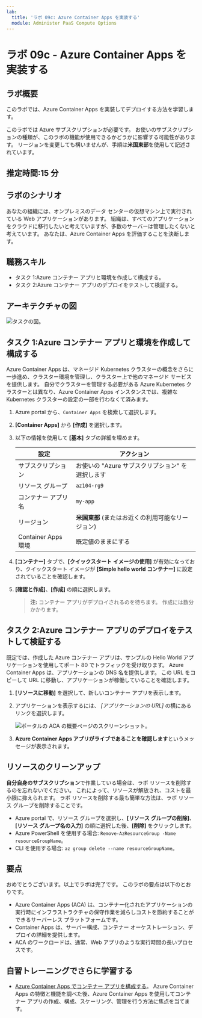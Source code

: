 ```yaml
---
lab:
  title: 'ラボ 09c: Azure Container Apps を実装する'
  module: Administer PaaS Compute Options
---
```


# ラボ 09c - Azure Container Apps を実装する

## ラボ概要

このラボでは、Azure Container Apps を実装してデプロイする方法を学習します。

このラボでは Azure サブスクリプションが必要です。 お使いのサブスクリプションの種類が、このラボの機能が使用できるかどうかに影響する可能性があります。 リージョンを変更しても構いませんが、手順は**米国東部**を使用して記述されています。

## 推定時間:15 分

## ラボのシナリオ

あなたの組織には、オンプレミスのデータ センターの仮想マシン上で実行されている Web アプリケーションがあります。 組織は、すべてのアプリケーションをクラウドに移行したいと考えていますが、多数のサーバーは管理したくないと考えています。 あなたは、Azure Container Apps を評価することを決断します。

## 職務スキル

- タスク 1:Azure コンテナー アプリと環境を作成して構成する。
- タスク 2:Azure コンテナー アプリのデプロイをテストして検証する。

## アーキテクチャの図

![タスクの図。](../media/az104-lab09b-aca-architecture.png)

## タスク 1:Azure コンテナー アプリと環境を作成して構成する

Azure Container Apps は、マネージド Kubernetes クラスターの概念をさらに一歩進め、クラスター環境を管理し、クラスター上で他のマネージド サービスを提供します。 自分でクラスターを管理する必要がある Azure Kubernetes クラスターとは異なり、Azure Container Apps インスタンスでは、複雑な Kubernetes クラスターの設定の一部を行わなくて済みます。

1. Azure portal から、`Container Apps` を検索して選択します。

1. **[Container Apps]** から **[作成]** を選択します。

1. 以下の情報を使用して **[基本]** タブの詳細を埋めます。

    | 設定 | アクション |
    |---|---|
    | サブスクリプション | お使いの "Azure サブスクリプション" を選択します |
    | リソース グループ | `az104-rg9` |
    | コンテナー アプリ名 |  `my-app` |
    | リージョン    | **米国東部** (またはお近くの利用可能なリージョン) |
    | Container Apps 環境 | 既定値のままにする |

1. **[コンテナー]** タブで、**[クイックスタート イメージの使用]** が有効になっており、クイックスタート イメージが **[Simple hello world コンテナー]** に設定されていることを確認します。

1. **[確認と作成]**、**[作成]** の順に選択します。

    >**注:**  コンテナー アプリがデプロイされるのを待ちます。 作成には数分かかります。 

## タスク 2:Azure コンテナー アプリのデプロイをテストして検証する

既定では、作成した Azure コンテナー アプリは、サンプルの Hello World アプリケーションを使用してポート 80 でトラフィックを受け取ります。 Azure Container Apps は、アプリケーションの DNS 名を提供します。 この URL をコピーして URL に移動し、アプリケーションが稼働していることを確認します。

1. **[リソースに移動]** を選択して、新しいコンテナー アプリを表示します。

1. アプリケーションを表示するには、 *[アプリケーションの URL]* の横にあるリンクを選択します。

    ![ポータルの ACA の概要ページのスクリーンショット。](../media/az104-lab09b-aca-overview.png)

1. **Azure Container Apps アプリがライブであることを確認します**というメッセージが表示されます。
   
## リソースのクリーンアップ

**自分自身のサブスクリプション**で作業している場合は、ラボ リソースを削除するのを忘れないでください。 これによって、リソースが解放され、コストを最小限に抑えられます。 ラボ リソースを削除する最も簡単な方法は、ラボ リソース グループを削除することです。 

+ Azure portal で、リソース グループを選択し、**[リソース グループの削除]**、**[リソース グループ名の入力]** の順に選択した後、**[削除]** をクリックします。
+ Azure PowerShell を使用する場合: `Remove-AzResourceGroup -Name resourceGroupName`。
+ CLI を使用する場合: `az group delete --name resourceGroupName`。



## 要点

おめでとうございます。以上でラボは完了です。 このラボの要点は以下のとおりです。 

+ Azure Container Apps (ACA) は、コンテナー化されたアプリケーションの実行時にインフラストラクチャの保守作業を減らしコストを節約することができるサーバーレス プラットフォームです。
+ Container Apps は、サーバー構成、コンテナー オーケストレーション、デプロイの詳細を提供します。 
+ ACA のワークロードは、通常、Web アプリのような実行時間の長いプロセスです。

## 自習トレーニングでさらに学習する

+ [Azure Container Apps でコンテナー アプリを構成する](https://learn.microsoft.com/training/modules/configure-container-app-azure-container-apps/)。 Azure Container Apps の特徴と機能を調べた後、Azure Container Apps を使用してコンテナー アプリの作成、構成、スケーリング、管理を行う方法に焦点を当てます。
